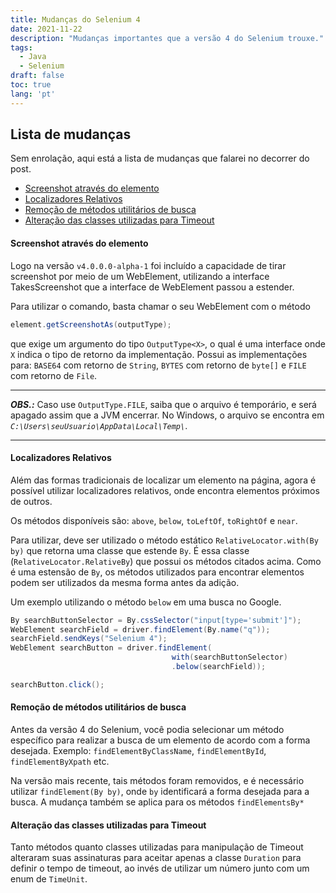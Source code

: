 ```yaml
---
title: Mudanças do Selenium 4
date: 2021-11-22
description: "Mudanças importantes que a versão 4 do Selenium trouxe."
tags:
  - Java
  - Selenium
draft: false
toc: true
lang: 'pt'
---
```


## Lista de mudanças

Sem enrolação, aqui está a lista de mudanças que falarei no decorrer do post.

- [Screenshot através do elemento](#screenshot-através-do-elemento)
- [Localizadores Relativos](#localizadores-relativos)
- [Remoção de métodos utilitários de busca](#remoção-de-métodos-utilitários-de-busca)
- [Alteração das classes utilizadas para Timeout](#alteração-das-classes-utilizadas-para-timeout)

#### Screenshot através do elemento

Logo na versão `v4.0.0.0-alpha-1` foi incluído a capacidade de tirar screenshot por meio de um WebElement, utilizando a interface TakesScreenshot que a interface de WebElement passou a estender.

Para utilizar o comando, basta chamar o seu WebElement com o método

```java
element.getScreenshotAs(outputType);
```

que exige um argumento do tipo `OutputType<X>`, o qual é uma interface onde `X` indica o tipo de retorno da implementação.
Possui as implementações para: `BASE64` com retorno de `String`, `BYTES` com retorno de `byte[]` e `FILE` com retorno de `File`.

---

**_OBS.:_**
Caso use `OutputType.FILE`, saiba que o arquivo é temporário, e será apagado assim que a JVM encerrar. No Windows, o arquivo se encontra em _`C:\Users\seuUsuario\AppData\Local\Temp\`_.

---

#### Localizadores Relativos

Além das formas tradicionais de localizar um elemento na página, agora é possível utilizar localizadores relativos, onde encontra elementos próximos de outros.

Os métodos disponíveis são: `above`, `below`, `toLeftOf`, `toRightOf` e `near`.

Para utilizar, deve ser utilizado o método estático `RelativeLocator.with(By by)` que retorna uma classe que estende `By`. É essa classe (`RelativeLocator.RelativeBy`) que possui os métodos citados acima. Como é uma estensão de `By`, os métodos utilizados para encontrar elementos podem ser utilizados da mesma forma antes da adição.

Um exemplo utilizando o método `below` em uma busca no Google.

```java
By searchButtonSelector = By.cssSelector("input[type='submit']");
WebElement searchField = driver.findElement(By.name("q"));
searchField.sendKeys("Selenium 4");
WebElement searchButton = driver.findElement(
                                    with(searchButtonSelector)
                                    .below(searchField));

searchButton.click();
```

#### Remoção de métodos utilitários de busca

Antes da versão 4 do Selenium, você podia selecionar um método específico para realizar a busca de um elemento de acordo com a forma desejada.
Exemplo: `findElementByClassName`, `findElementById`, `findElementByXpath` etc.

Na versão mais recente, tais métodos foram removidos, e é necessário utilizar `findElement(By by)`, onde `by` identificará a forma desejada para a busca.
A mudança também se aplica para os métodos `findElementsBy*`

#### Alteração das classes utilizadas para Timeout

Tanto métodos quanto classes utilizadas para manipulação de Timeout alteraram suas assinaturas para aceitar apenas a classe `Duration` para definir o tempo de timeout, ao invés de utilizar um número junto com um enum de `TimeUnit`.
